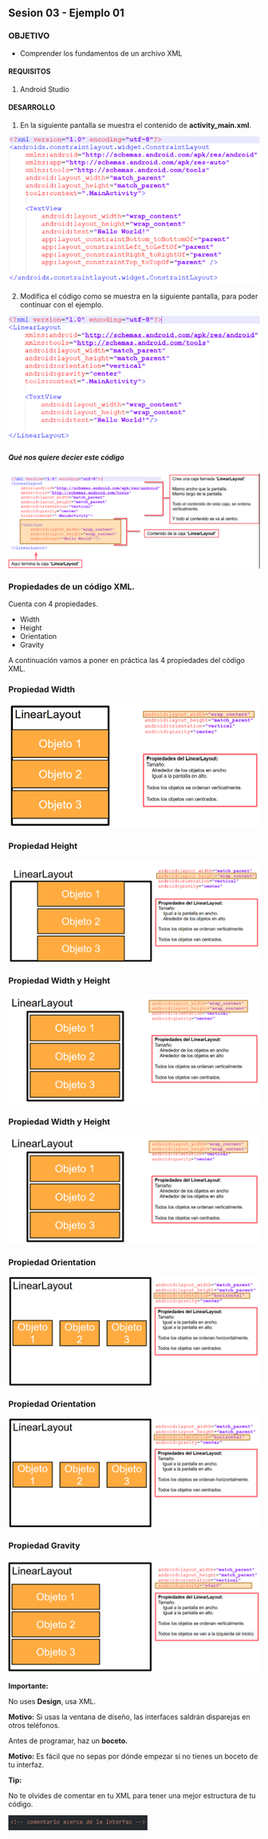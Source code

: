 ## Sesion 03 - Ejemplo 01

### OBJETIVO 
 - Comprender los fundamentos de un archivo XML

#### REQUISITOS 
1. Android Studio 

#### DESARROLLO

1. En la siguiente pantalla se muestra el contenido de **activity_main.xml**.

![Listando todos los documentos de una colección](img/main.png)

2. Modifica el código como se muestra en la siguiente pantalla, para poder continuar con el ejemplo. 

![Listando todos los documentos de una colección](img/main2.png)

##### Qué nos quiere decier este código

![Listando todos los documentos de una colección](img/main3.png)

### Propiedades de un código XML.

Cuenta con 4 propiedades.

* Width
* Height 
* Orientation
* Gravity 

A continuación vamos a poner en práctica las 4 propiedades del código XML.

### Propiedad Width

![Listando todos los documentos de una colección](img/width.png)

### Propiedad Height

![Listando todos los documentos de una colección](img/height.png)

### Propiedad Width y Height

![Listando todos los documentos de una colección](img/wh.png)

### Propiedad Width y Height

![Listando todos los documentos de una colección](img/wh.png)

### Propiedad Orientation

![Listando todos los documentos de una colección](img/o.png)

### Propiedad Orientation

![Listando todos los documentos de una colección](img/o.png)

### Propiedad Gravity

![Listando todos los documentos de una colección](img/g.png)

**Importante:**

No uses **Design**, usa XML.

**Motivo:**
Si usas la ventana de diseño, las interfaces saldrán disparejas en otros teléfonos.

Antes de programar, haz un **boceto.**

**Motivo:**
Es fácil que no sepas por dónde empezar si no tienes un boceto de tu interfaz.

**Tip:**

No te olvides de comentar en tu XML para tener una mejor estructura de tu código.

![Listando todos los documentos de una colección](img/comentarios.png)


